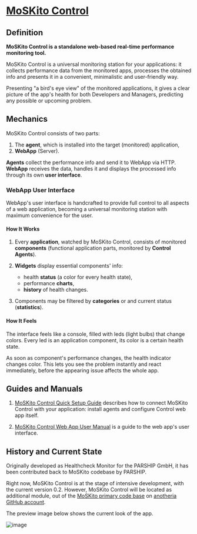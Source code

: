 [MoSKito Control](https://confluence.opensource.anotheria.net/display/MSK/MoSKito+Control)
===============

## Definition
  
**MoSKito Control is a standalone web-based real-time performance monitoring tool.**

MoSKito Control is a universal monitoring station for your applications: it collects performance data from the monitored apps, processes the obtained info and presents it in a convenient, minimalistic and user-friendly way.

Presenting "a bird's eye view" of the monitored applications, it gives a clear picture of the app's health for both Developers and Managers, predicting any possible or upcoming problem.

## Mechanics ##

MoSKito Control consists of two parts:

1. The **agent**, which is installed into the target (monitored) application, 
2. **WebApp** (Server).

**Agents** collect the performance info and send it to WebApp via HTTP. **WebApp** receives the data, handles it and displays the processed info through its own **user interface**.

### WebApp User Interface

WebApp's user interface is handcrafted to provide full control to all aspects of a web application, becoming a universal monitoring station with maximum convenience for the user.

#### How It Works

1. Every **application**, watched by MoSKito Control, consists of monitored **components** (functional application parts, monitored by **Control Agents**).

2. **Widgets** display essential components' info:

	- health **status** (a color for every health state), 
	- performance **charts**, 
	- **history** of health changes.

3. Components may be filtered by **categories** or and current status (**statistics**).


#### How It Feels
The interface feels like a console, filled with leds (light bulbs) that change colors. Every led is an application component, its color is a certain health state.

As soon as component's performance changes, the health indicator changes color. This lets you see the problem instantly and react immediately, before the appearing issue affects the whole app.

## Guides and Manuals ##

1. [MoSKito Control Quick Setup Guide](https://confluence.opensource.anotheria.net/display/MSK/MoSKito+Control+Quick+Setup+Guide) describes how to connect MoSKito Control with your application: install agents and configure Control web app itself.

2. [MoSKito Control Web App User Manual](https://confluence.opensource.anotheria.net/display/MSK/MoSKito+Control+Web+App+User+Manual) is a guide to the web app's user interface.

## History and Current State ##

Originally developed as Healthcheck Monitor for the PARSHIP GmbH, it has been contributed back to MoSKito codebase by PARSHIP.

Right now, MoSKito Control is at the stage of intensive development, with the current version 0.2.
However, MoSKito Control will be located as additional module, out of the [MoSKito primary code base](http://svn.anotheria.net/opensource/moskito/trunk/) on [anotheria GitHub account](https://github.com/anotheria). 

The preview image below shows the current look of the app.

![image](https://github.com/anotheria/moskito-control/blob/590f8d77505f43b5d47254e2813c037e894600a1/docs/images/moskito_control_v_0_2.png?raw=true)